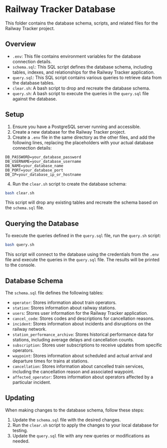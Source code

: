 # Railway Tracker Database

This folder contains the database schema, scripts, and related files for the Railway Tracker project.

## Overview

- `.env`: This file contains environment variables for the database connection details.
- `schema.sql`: This SQL script defines the database schema, including tables, indexes, and relationships for the Railway Tracker application.
- `query.sql`: This SQL script contains various queries to retrieve data from the database tables.
- `clear.sh`: A bash script to drop and recreate the database schema.
- `query.sh`: A bash script to execute the queries in the `query.sql` file against the database.

## Setup

1. Ensure you have a PostgreSQL server running and accessible.
2. Create a new database for the Railway Tracker project.
3. Create a `.env` file in the same directory as the other files, and add the following lines, replacing the placeholders with your actual database connection details:

```text
DB_PASSWORD=your_database_password
DB_USERNAME=your_database_username
DB_NAME=your_database_name
DB_PORT=your_database_port
DB_IP=your_database_ip_or_hostname
```

4. Run the `clear.sh` script to create the database schema:

```bash
bash clear.sh
```

This script will drop any existing tables and recreate the schema based on the `schema.sql` file.

## Querying the Database

To execute the queries defined in the `query.sql` file, run the `query.sh` script:

```bash
bash query.sh
```

This script will connect to the database using the credentials from the `.env` file and execute the queries in the `query.sql` file. The results will be printed to the console.

## Database Schema

The `schema.sql` file defines the following tables:

- `operator`: Stores information about train operators.
- `station`: Stores information about railway stations.
- `users`: Stores user information for the Railway Tracker application.
- `cancel_code`: Stores codes and descriptions for cancellation reasons.
- `incident`: Stores information about incidents and disruptions on the railway network.
- `station_performance_archive`: Stores historical performance data for stations, including average delays and cancellation counts.
- `subscription`: Stores user subscriptions to receive updates from specific operators.
- `waypoint`: Stores information about scheduled and actual arrival and departure times for trains at stations.
- `cancellation`: Stores information about cancelled train services, including the cancellation reason and associated waypoint.
- `affected_operator`: Stores information about operators affected by a particular incident.

## Updating

When making changes to the database schema, follow these steps:

1. Update the `schema.sql` file with the desired changes.
2. Run the `clear.sh` script to apply the changes to your local database for testing.
3. Update the `query.sql` file with any new queries or modifications as needed.